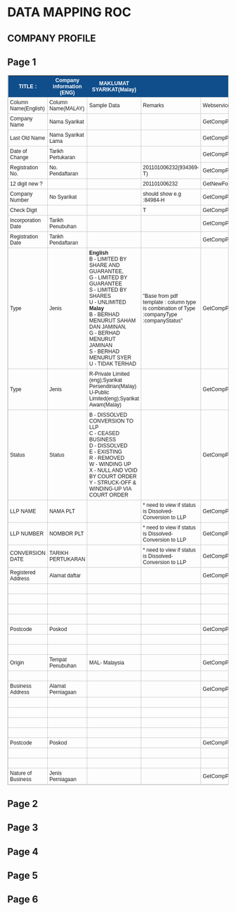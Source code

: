 <style type="text/css">
	table.tableizer-table {
		font-size: 12px;
		border: 1px solid #CCC; 
		font-family: Arial, Helvetica, sans-serif;
	} 
	.tableizer-table td {
		padding: 4px;
		margin: 3px;
		border: 1px solid #CCC;
	}
	.tableizer-table th {
		background-color: #104E8B; 
		color: #FFF;
		font-weight: bold;
	}
</style>
# DATA MAPPING ROC


## COMPANY PROFILE

## Page 1
<table class="tableizer-table">
	<thead>
		<tr class="tableizer-firstrow">
			<th>TITLE :</th>
			<th>Company information (ENG)</th>
			<th>MAKLUMAT SYARIKAT(Malay)</th>
			<th>&nbsp;</th>
			<th>&nbsp;</th>
			<th>&nbsp;</th>
			<th>&nbsp;</th>
			<th>&nbsp;</th>
			<th>&nbsp;</th>
			<th>&nbsp;</th>
		</tr>
	</thead>
	<tbody>
		<tr>
			<td>Column Name(English)</td>
			<td>Column Name(MALAY)</td>
			<td>Sample Data</td>
			<td>Remarks</td>
			<td>Webservice</td>
			<td>json Node / Parameter</td>
			<td>Object Name</td>
			<td>Sdn Bhd</td>
			<td>CLBG</td>
			<td>Foreign</td>
		</tr>
		<tr>
			<td>Company Name</td>
			<td>Nama Syarikat</td>
			<td>&nbsp;</td>
			<td>&nbsp;</td>
			<td>GetCompProfile</td>
			<td>companyName</td>
			<td>rocCompanyInfo</td>
			<td>Yes</td>
			<td>Yes</td>
			<td>Yes</td>
		</tr>
		<tr>
			<td>Last Old Name</td>
			<td>Nama Syarikat Lama</td>
			<td>&nbsp;</td>
			<td>&nbsp;</td>
			<td>GetCompProfile</td>
			<td>companyOldName</td>
			<td>rocCompanyInfo</td>
			<td>Yes</td>
			<td>Yes</td>
			<td>Yes</td>
		</tr>
		<tr>
			<td>Date of Change</td>
			<td>Tarikh Pertukaran</td>
			<td>&nbsp;</td>
			<td>&nbsp;</td>
			<td>GetCompProfile</td>
			<td>dateOfChange</td>
			<td>rocCompanyInfo</td>
			<td>Yes</td>
			<td>Yes</td>
			<td>Yes</td>
		</tr>
		<tr>
			<td>Registration No.</td>
			<td>No. Pendaftaran</td>
			<td>&nbsp;</td>
			<td>201101006232(934369-T)</td>
			<td>GetCompProfile</td>
			<td>&nbsp;</td>
			<td>&nbsp;</td>
			<td>Yes</td>
			<td>Yes</td>
			<td>Yes</td>
		</tr>
		<tr>
			<td>12 digit new ?</td>
			<td>&nbsp;</td>
			<td>&nbsp;</td>
			<td>201101006232</td>
			<td>GetNewFormatEntityNo</td>
			<td>NewFormatNo</td>
			<td>&nbsp;</td>
			<td>Yes</td>
			<td>Yes</td>
			<td>Yes</td>
		</tr>
		<tr>
			<td>Company Number</td>
			<td>No Syarikat</td>
			<td>&nbsp;</td>
			<td>should show e.g :84984-H</td>
			<td>GetCompProfile</td>
			<td>companyNo-checkDigit</td>
			<td>rocCompanyInfo</td>
			<td>Yes</td>
			<td>Yes</td>
			<td>Yes</td>
		</tr>
		<tr>
			<td>Check Digit</td>
			<td>&nbsp;</td>
			<td>&nbsp;</td>
			<td>T</td>
			<td>GetCompProfile</td>
			<td>&nbsp;</td>
			<td>&nbsp;</td>
			<td>Yes</td>
			<td>Yes</td>
			<td>Yes</td>
		</tr>
		<tr>
			<td>Incorporation Date</td>
			<td>Tarikh Penubuhan</td>
			<td>&nbsp;</td>
			<td>&nbsp;</td>
			<td>GetCompProfile</td>
			<td>incorpDate</td>
			<td>rocCompanyInfo</td>
			<td>Yes</td>
			<td>Yes</td>
			<td>Yes</td>
		</tr>
		<tr>
			<td>Registration Date</td>
			<td>Tarikh Pendaftaran</td>
			<td>&nbsp;</td>
			<td>&nbsp;</td>
			<td>GetCompProfile</td>
			<td>registrationDate</td>
			<td>rocCompanyInfo</td>
			<td>No</td>
			<td>No</td>
			<td>Yes</td>
		</tr>
		<tr>
			<td>Type</td>
			<td>Jenis</td>
			<td><b>English</b>
				<br> B - LIMITED BY SHARE AND GUARANTEE,
				<br> G - LIMITED BY GUARANTEE
				<br> S - LIMITED BY SHARES
				<br> U - UNLIMITED
				<br> <b>Malay</b>
				<br> B - BERHAD MENURUT SAHAM DAN JAMINAN,
				<br> G - BERHAD MENURUT JAMINAN
				<br> S - BERHAD MENURUT SYER
				<br> U - TIDAK TERHAD</td>
			<td>"Base from pdf template : column type is combination of Type :companyType :companyStatus"</td>
			<td>GetCompProfile</td>
			<td>companyType</td>
			<td>rocCompanyInfo</td>
			<td>Yes</td>
			<td>Yes</td>
			<td>Yes</td>
		</tr>
		<tr>
			<td>Type</td>
			<td>Jenis</td>
			<td>R-Private Limited (eng);Syarikat Persendirian(Malay)
				<br> U-Public Limited(eng);Syarikat Awam(Malay)</td>
			<td>&nbsp;</td>
			<td>GetCompProfile</td>
			<td>companyStatus</td>
			<td>rocCompanyInfo</td>
			<td>Yes</td>
			<td>Yes</td>
			<td>Yes</td>
		</tr>
		<tr>
			<td>Status</td>
			<td>Status</td>
			<td>B - DISSOLVED CONVERSION TO LLP
				<br> C - CEASED BUSINESS
				<br> D - DISSOLVED
				<br> E - EXISTING
				<br> R - REMOVED
				<br> W - WINDING UP
				<br> X - NULL AND VOID BY COURT ORDER
				<br> Y - STRUCK-OFF & WINDING-UP VIA COURT ORDER</td>
			<td>&nbsp;</td>
			<td>GetCompProfile</td>
			<td>statusOfCompany</td>
			<td>rocCompanyInfo</td>
			<td>Yes</td>
			<td>Yes</td>
			<td>Yes</td>
		</tr>
		<tr>
			<td>LLP NAME</td>
			<td>NAMA PLT</td>
			<td>&nbsp;</td>
			<td>* need to view if status is Dissolved- Conversion to LLP</td>
			<td>GetCompProfile</td>
			<td>llpName</td>
			<td>rocCompanyInfo</td>
			<td>No</td>
			<td>No</td>
			<td>No</td>
		</tr>
		<tr>
			<td>LLP NUMBER</td>
			<td>NOMBOR PLT</td>
			<td>&nbsp;</td>
			<td>* need to view if status is Dissolved- Conversion to LLP</td>
			<td>GetCompProfile</td>
			<td>llpNo</td>
			<td>rocCompanyInfo</td>
			<td>No</td>
			<td>No</td>
			<td>No</td>
		</tr>
		<tr>
			<td>CONVERSION DATE</td>
			<td>TARIKH PERTUKARAN</td>
			<td>&nbsp;</td>
			<td>* need to view if status is Dissolved- Conversion to LLP</td>
			<td>GetCompProfile</td>
			<td>llpconvertDate</td>
			<td>rocCompanyInfo</td>
			<td>No</td>
			<td>No</td>
			<td>No</td>
		</tr>
		<tr>
			<td>Registered Address</td>
			<td>Alamat daftar</td>
			<td>&nbsp;</td>
			<td>&nbsp;</td>
			<td>GetCompProfile</td>
			<td>address1</td>
			<td>rocRegAddressInfo</td>
			<td>Yes</td>
			<td>Yes</td>
			<td>Yes</td>
		</tr>
		<tr>
			<td>&nbsp;</td>
			<td>&nbsp;</td>
			<td>&nbsp;</td>
			<td>&nbsp;</td>
			<td>&nbsp;</td>
			<td>address2</td>
			<td>rocRegAddressInfo</td>
			<td>Yes</td>
			<td>Yes</td>
			<td>Yes</td>
		</tr>
		<tr>
			<td>&nbsp;</td>
			<td>&nbsp;</td>
			<td>&nbsp;</td>
			<td>&nbsp;</td>
			<td>&nbsp;</td>
			<td>address3</td>
			<td>rocRegAddressInfo</td>
			<td>Yes</td>
			<td>Yes</td>
			<td>Yes</td>
		</tr>
		<tr>
			<td>&nbsp;</td>
			<td>&nbsp;</td>
			<td>&nbsp;</td>
			<td>&nbsp;</td>
			<td>&nbsp;</td>
			<td>town</td>
			<td>rocRegAddressInfo</td>
			<td>Yes</td>
			<td>Yes</td>
			<td>Yes</td>
		</tr>
		<tr>
			<td>&nbsp;</td>
			<td>&nbsp;</td>
			<td>&nbsp;</td>
			<td>&nbsp;</td>
			<td>&nbsp;</td>
			<td>state</td>
			<td>rocRegAddressInfo</td>
			<td>Yes</td>
			<td>Yes</td>
			<td>Yes</td>
		</tr>
		<tr>
			<td>Postcode</td>
			<td>Poskod</td>
			<td>&nbsp;</td>
			<td>&nbsp;</td>
			<td>GetCompProfile</td>
			<td>postcode</td>
			<td>rocRegAddressInfo</td>
			<td>Yes</td>
			<td>Yes</td>
			<td>Yes</td>
		</tr>
		<tr>
			<td>&nbsp;</td>
			<td>&nbsp;</td>
			<td>&nbsp;</td>
			<td>&nbsp;</td>
			<td>&nbsp;</td>
			<td>&nbsp;</td>
			<td>&nbsp;</td>
			<td>&nbsp;</td>
			<td>&nbsp;</td>
			<td>&nbsp;</td>
		</tr>
		<tr>
			<td>&nbsp;</td>
			<td>&nbsp;</td>
			<td>&nbsp;</td>
			<td>&nbsp;</td>
			<td>&nbsp;</td>
			<td>&nbsp;</td>
			<td>&nbsp;</td>
			<td>&nbsp;</td>
			<td>&nbsp;</td>
			<td>&nbsp;</td>
		</tr>
		<tr>
			<td>Origin</td>
			<td>Tempat Penubuhan</td>
			<td>MAL- Malaysia</td>
			<td>&nbsp;</td>
			<td>GetCompProfile</td>
			<td>companyCountry</td>
			<td>rocCompanyInfo</td>
			<td>Yes</td>
			<td>Yes</td>
			<td>Yes</td>
		</tr>
		<tr>
			<td>&nbsp;</td>
			<td>&nbsp;</td>
			<td>&nbsp;</td>
			<td>&nbsp;</td>
			<td>&nbsp;</td>
			<td>&nbsp;</td>
			<td>&nbsp;</td>
			<td>&nbsp;</td>
			<td>&nbsp;</td>
			<td>&nbsp;</td>
		</tr>
		<tr>
			<td>Business Address</td>
			<td>Alamat Perniagaan</td>
			<td>&nbsp;</td>
			<td>&nbsp;</td>
			<td>GetCompProfile</td>
			<td>address1</td>
			<td>rocBusinessAddressInfo</td>
			<td>Yes</td>
			<td>Yes</td>
			<td>Yes</td>
		</tr>
		<tr>
			<td>&nbsp;</td>
			<td>&nbsp;</td>
			<td>&nbsp;</td>
			<td>&nbsp;</td>
			<td>&nbsp;</td>
			<td>address2</td>
			<td>rocBusinessAddressInfo</td>
			<td>Yes</td>
			<td>Yes</td>
			<td>Yes</td>
		</tr>
		<tr>
			<td>&nbsp;</td>
			<td>&nbsp;</td>
			<td>&nbsp;</td>
			<td>&nbsp;</td>
			<td>&nbsp;</td>
			<td>address3</td>
			<td>rocBusinessAddressInfo</td>
			<td>Yes</td>
			<td>Yes</td>
			<td>Yes</td>
		</tr>
		<tr>
			<td>&nbsp;</td>
			<td>&nbsp;</td>
			<td>&nbsp;</td>
			<td>&nbsp;</td>
			<td>&nbsp;</td>
			<td>town</td>
			<td>rocBusinessAddressInfo</td>
			<td>Yes</td>
			<td>Yes</td>
			<td>Yes</td>
		</tr>
		<tr>
			<td>&nbsp;</td>
			<td>&nbsp;</td>
			<td>&nbsp;</td>
			<td>&nbsp;</td>
			<td>&nbsp;</td>
			<td>state</td>
			<td>rocBusinessAddressInfo</td>
			<td>Yes</td>
			<td>Yes</td>
			<td>Yes</td>
		</tr>
		<tr>
			<td>Postcode</td>
			<td>Poskod</td>
			<td>&nbsp;</td>
			<td>&nbsp;</td>
			<td>GetCompProfile</td>
			<td>postcode</td>
			<td>rocBusinessAddressInfo</td>
			<td>Yes</td>
			<td>Yes</td>
			<td>Yes</td>
		</tr>
		<tr>
			<td>&nbsp;</td>
			<td>&nbsp;</td>
			<td>&nbsp;</td>
			<td>&nbsp;</td>
			<td>&nbsp;</td>
			<td>&nbsp;</td>
			<td>&nbsp;</td>
			<td>&nbsp;</td>
			<td>&nbsp;</td>
			<td>&nbsp;</td>
		</tr>
		<tr>
			<td>&nbsp;</td>
			<td>&nbsp;</td>
			<td>&nbsp;</td>
			<td>&nbsp;</td>
			<td>&nbsp;</td>
			<td>&nbsp;</td>
			<td>&nbsp;</td>
			<td>&nbsp;</td>
			<td>&nbsp;</td>
			<td>&nbsp;</td>
		</tr>
		<tr>
			<td>Nature of Business</td>
			<td>Jenis Perniagaan</td>
			<td>&nbsp;</td>
			<td>&nbsp;</td>
			<td>GetCompProfile</td>
			<td>businessDescription</td>
			<td>rocCompanyInfo</td>
			<td>Yes</td>
			<td>Yes</td>
			<td>Yes</td>
		</tr>
	</tbody>
</table>

## Page 2
## Page 3
## Page 4
## Page 5
## Page 6


<!-- <iframe width="880" height="664" frameborder="0" scrolling="no" src="https://ssmmy.sharepoint.com/sites/UnitPembekalanData/_layouts/15/Doc.aspx?sourcedoc={0d607c4b-c44c-403b-a205-32b6a21ad5b5}&action=embedview&wdAllowInteractivity=False&wdHideGridlines=True&wdHideHeaders=True&wdDownloadButton=True&wdInConfigurator=True"></iframe> -->
